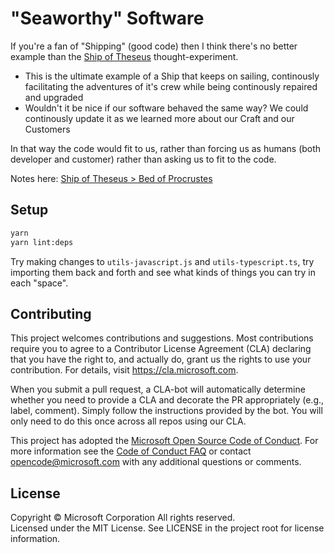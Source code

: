 # "Seaworthy" Software

If you're a fan of "Shipping" (good code) then I think there's no better example than the [Ship of Theseus](https://en.wikipedia.org/wiki/Ship_of_Theseus) thought-experiment.
* This is the ultimate example of a Ship that keeps on sailing, continously facilitating the adventures of it's crew while being continously repaired and upgraded
* Wouldn't it be nice if our software behaved the same way? We could continously update it as we learned more about our Craft and our Customers

In that way the code would fit to us, rather than forcing us as humans (both developer and customer) rather than asking us to fit to the code.

Notes here: [Ship of Theseus > Bed of Procrustes](https://jlouzado.github.io/#Software%20should%20be%20a%20Ship%20of%20Theseus%2C%20not%20a%20Bed%20of%20Procrustes)

## Setup

```bash
yarn
yarn lint:deps
```

Try making changes to `utils-javascript.js` and `utils-typescript.ts`, try importing them back and forth and see what kinds of things you can try in each "space".

## Contributing

This project welcomes contributions and suggestions.  Most contributions require you to agree to a
Contributor License Agreement (CLA) declaring that you have the right to, and actually do, grant us
the rights to use your contribution. For details, visit https://cla.microsoft.com.

When you submit a pull request, a CLA-bot will automatically determine whether you need to provide
a CLA and decorate the PR appropriately (e.g., label, comment). Simply follow the instructions
provided by the bot. You will only need to do this once across all repos using our CLA.

This project has adopted the [Microsoft Open Source Code of Conduct](https://opensource.microsoft.com/codeofconduct/).
For more information see the [Code of Conduct FAQ](https://opensource.microsoft.com/codeofconduct/faq/) or
contact [opencode@microsoft.com](mailto:opencode@microsoft.com) with any additional questions or comments.

## License

Copyright © Microsoft Corporation All rights reserved.<br />
Licensed under the MIT License. See LICENSE in the project root for license information.
